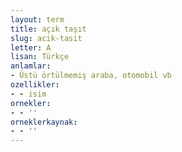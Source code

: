 ```yaml
---
layout: term
title: açık taşıt
slug: acik-tasit
letter: A
lisan: Türkçe
anlamlar:
- Üstü örtülmemiş araba, otomobil vb
ozellikler:
- - isim
ornekler:
- - ''
orneklerkaynak:
- - ''
---
```


